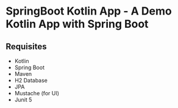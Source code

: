 # SpringBoot Kotlin App - A Demo Kotlin App with Spring Boot

## Requisites
- Kotlin
- Spring Boot
- Maven
- H2 Database
- JPA
- Mustache (for UI)
- Junit 5 
